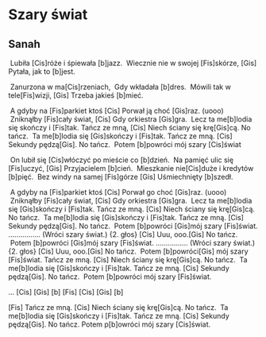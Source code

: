 # Szary świat
## Sanah

 Lubiła [Cis]róże i śpiewała [b]jazz.
 Wiecznie nie w swojej [Fis]skórze,
[Gis] Pytała, jak to [b]jest.

 Zanurzona w ma[Cis]rzeniach,
 Gdy wkładała [b]dres.
 Mówili tak w tele[Fis]wizji,
[Gis] Trzeba jakieś [b]mieć.

 A gdyby na [Fis]parkiet ktoś
[Cis] Porwał ją choć [Gis]raz. (uooo)
 Zniknąłby [Fis]cały świat,
[Cis] Gdy orkiestra [Gis]gra.
 Lecz ta me[b]lodia się skończy i [Fis]tak. Tańcz ze mną,
[Cis] Niech ściany się krę[Gis]cą. No tańcz.
 Ta me[b]lodia się [Gis]skończy i [Fis]tak. Tańcz ze mną.
[Cis] Sekundy pędzą[Gis]. No tańcz.
 Potem [b]powróci mój szary [Cis]świat

 On lubił się [Cis]włóczyć po mieście co [b]dzień.
 Na pamięć ulic się [Fis]uczyć,
[Gis] Przyjacielem [b]cień.
 Mieszkanie nie[Cis]duże i kredytów [b]pięć.
 Bez windy na samej [Fis]górze
[Gis] Uśmiechnięty [b]szedł.

 A gdyby na [Fis]parkiet ktoś
[Cis] Porwał go choć [Gis]raz. (uooo)
 Zniknąłby [Fis]cały świat,
[Cis] Gdy orkiestra [Gis]gra.
 Lecz ta me[b]lodia się [Gis]skończy i [Fis]tak. Tańcz ze mną.
[Cis] Niech ściany się krę[Gis]cą. No tańcz.
 Ta me[b]lodia się [Gis]skończy i [Fis]tak. Tańcz ze mną.
[Cis] Sekundy pędzą[Gis]. No tańcz.
 Potem [b]powróci [Gis]mój szary [Fis]świat.
   ................ (Wróci szary świat.) {2. głos}
[Cis] Uuu, ooo.[Gis] No tańcz.
 Potem [b]powróci [Gis]mój szary [Fis]świat.
   ................ (Wróci szary świat.) {2. głos}
[Cis] Uuu, ooo.[Gis] No tańcz.
 Potem [b]powróci[Gis] mój szary [Fis]świat. Tańcz ze mną.
[Cis] Niech ściany się krę[Gis]cą. No tańcz.
 Ta me[b]lodia się [Gis]skończy i [Fis]tak. Tańcz ze mną.
[Cis] Sekundy pędzą[Gis]. No tańcz.
 Potem [b]powróci mój szary [Fis]świat.

... [Cis] [Gis] [b]
[Fis] [Cis] [Gis] [b]

[Fis] Tańcz ze mną.
[Cis] Niech ściany się krę[Gis]cą. No tańcz.
 Ta me[b]lodia się [Gis]skończy i [Fis]tak. Tańcz ze mną.
[Cis] Sekundy pędzą[Gis]. No tańcz.
Potem p[b]owróci mój szary [Cis]świat.

